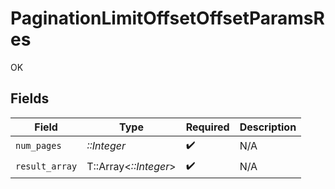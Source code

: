 # PaginationLimitOffsetOffsetParamsRes

OK


## Fields

| Field                 | Type                  | Required              | Description           |
| --------------------- | --------------------- | --------------------- | --------------------- |
| `num_pages`           | *::Integer*           | :heavy_check_mark:    | N/A                   |
| `result_array`        | T::Array<*::Integer*> | :heavy_check_mark:    | N/A                   |